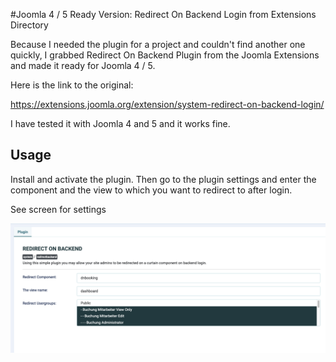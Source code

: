 #Joomla 4 / 5 Ready Version: Redirect On Backend Login from Extensions Directory

Because I needed the plugin for a project and couldn't find another one quickly, I grabbed Redirect On Backend Plugin from the Joomla Extensions and made it ready for Joomla 4 / 5.

Here is the link to the original:

https://extensions.joomla.org/extension/system-redirect-on-backend-login/

I have tested it with Joomla 4 and 5 and it works fine.

## Usage

Install and activate the plugin. Then go to the plugin settings and enter the component and the view to which you want to redirect to after login.

See screen for settings

![image info](./screenshot.png)
